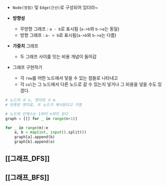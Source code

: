 - `Node(정점)` 및 `Edge(간선)`로 구성되어 있더라~

- **방향성**
	- 무방향 그래프 : `a - b`로 표시됨 (`a->b`와 `b->a`는 동일)
	- 방향 그래프 : `a- > b`로 표시됨(`a->b`와 `b->a`는 다름)

- **가중치** 그래프
	- 두 그래프 사이를 잇는 비용 개념이 들어감

- 그래프 구현하기
	- 각 `row`를 어떤 노드에서 닿을 수 있는 점들로 나타내고
	- 각 `col`는 그 노드에서 다른 노드로 갈 수 있는지 넣거나 그 비용을 넣을 수도 있겠다.

```python
# 노드의 수 n, 엣지의 수 m
# 인풋은 엣지로, 두 노드가 제시된다고 가정

# 노드의 인덱스는 1부터 n까지 쓴다
graph = [[] for _ in range(n+1)]

for _ in range(m):e
	a, b = map(int, input().split())
	graph[a].append(b)
	graph[b].append(a)
```

## [[그래프_DFS]]

## [[그래프_BFS]]

### 